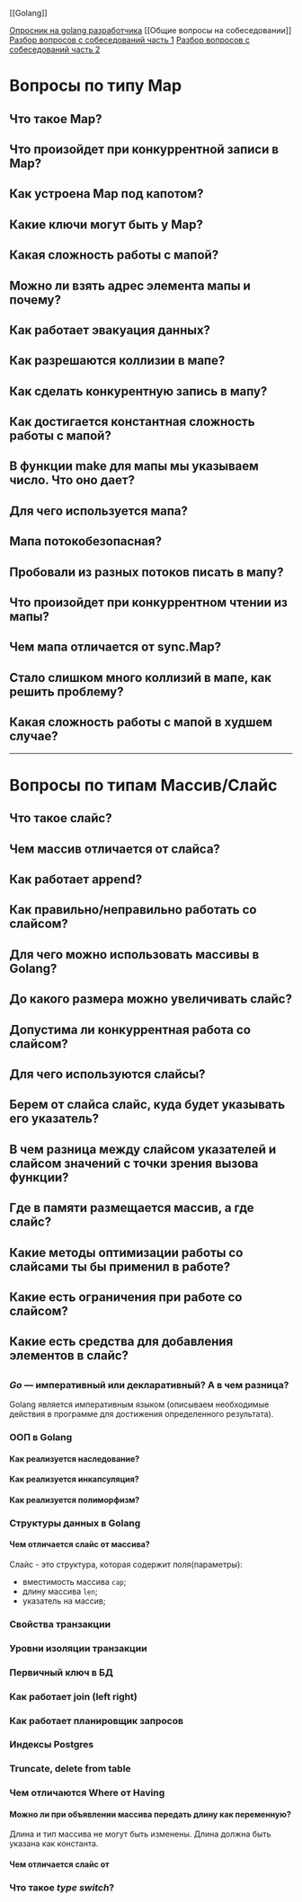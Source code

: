 [[Golang]]

[Опросник на golang разработчика](https://habr.com/ru/companies/oleg-bunin/articles/521582/)
[[Общие вопросы на собеседовании]]
[Разбор вопросов с собеседований часть 1](https://habr.com/ru/articles/654569/#prevhistory)
[Разбор вопросов с собеседований часть 2](https://habr.com/ru/articles/670974/)

# Вопросы по типу Map
## Что такое Map?

## Что произойдет при конкуррентной записи в Map?

## Как устроена Map под капотом?

## Какие ключи могут быть у Map?

## Какая сложность работы с мапой?

## Можно ли взять адрес элемента мапы и почему?

## Как работает эвакуация данных?

## Как разрешаются коллизии в мапе?

## Как сделать конкурентную запись в мапу?

## Как достигается константная сложность работы с мапой?

## В функции make для мапы мы указываем число. Что оно дает?

## Для чего используется мапа?

## Мапа потокобезопасная?

## Пробовали из разных потоков писать в мапу?

## Что произойдет при конкуррентном чтении из мапы?

## Чем мапа отличается от sync.Map?

## Стало слишком много коллизий в мапе, как решить проблему?

## Какая сложность работы с мапой в худшем случае?

___
# Вопросы по типам Массив/Слайс

## Что такое слайс?

## Чем массив отличается от слайса?

## Как работает append?

## Как правильно/неправильно работать со слайсом?

## Для чего можно использовать массивы в Golang?

## До какого размера можно увеличивать слайс?

## Допустима ли конкуррентная работа со слайсом?

## Для чего используются слайсы?

## Берем от слайса слайс, куда будет указывать его указатель?

## В чем разница между слайсом указателей и слайсом значений с точки зрения вызова функции?

## Где в памяти размещается массив, а где слайс?

## Какие методы оптимизации работы со слайсами ты бы применил в работе?

## Какие есть ограничения при работе со слайсом?

## Какие есть средства для добавления элементов в слайс?

##

### _Go_ — императивный или декларативный? А в чем разница?

Golang является императивным языком (описываем необходимые действия в программе для достижения определенного  результата).

### ООП в Golang
#### __Как реализуется наследование?__
#### Как реализуется инкапсуляция?

#### Как реализуется полиморфизм?

### Структуры данных в Golang

#### Чем отличается слайс от массива?
Слайс - это структура, которая содержит поля(параметры):
- вместимость массива `cap`;
- длину массива `len`;
- указатель на массив;

### Cвойcтва транзакции
### Уровни изоляции транзакции
### Первичный ключ в БД
### Как работает join (left right)

### Как работает планировщик запросов

### Индексы Postgres

### Truncate, delete from table

### Чем отличаются Where от Having
#### Можно ли при объявлении массива передать длину как переменную?
Длина и тип массива не могут быть изменены. Длина должна быть указана как константа. 

#### Чем отличается слайс от 

### Что такое _type switch_?


